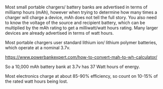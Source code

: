 Most small portable chargers/ battery banks are advertised in terms of milliamp hours (mAh), however when trying to determine how many times a charger will charge a device, mAh does not tell the full story. You also need to know the voltage of the source and recipient battery, which can be multiplied by the mAh rating to get a milliwatt/watt hours rating. Many larger devices are already advertised in terms of watt hours.

Most portable chargers user standard lithium ion/ lithium polymer batteries, which operate at a nominal 3.7v.

https://www.powerbankexpert.com/how-to-convert-mah-to-wh-calculator/

So a 10,000 mAh battery bank at 3.7v has 37 Watt hours of energy.

Most electronics charge at about 85-90% efficiency, so count on 10-15% of the rated watt hours being lost.